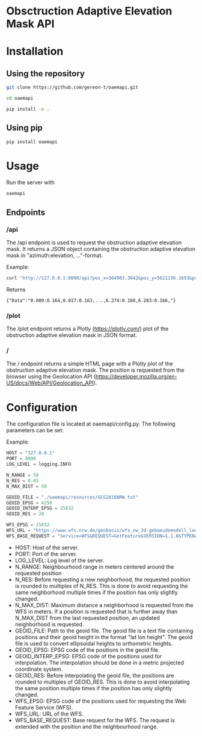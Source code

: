 # Obsctruction Adaptive Elevation Mask API

# Installation

## Using the repository
```bash
git clone https://github.com/gereon-t/oaemapi.git
```

```bash	
cd oaemapi
```

```bash
pip install -e .
```

## Using pip
```bash
pip install oaemapi
```

# Usage
Run the server with
```bash
oaemapi
```

## Endpoints
### /api
The /api endpoint is used to request the obstruction adaptive elevation mask. It returns a JSON object containing the obstruction adaptive elevation mask in "azimuth:elevation, ..."-format.

Example:
```bash
curl "http://127.0.0.1:8000/api?pos_x=364903.3642&pos_y=5621136.1693&pos_z=109.7938&epsg=25832"
```
Returns
```console
{"Data":"0.009:0.164,0.017:0.163,...,6.274:0.168,6.283:0.166,"}
```

### /plot
The /plot endpoint returns a Plotly (https://plotly.com/) plot of the obstruction adaptive elevation mask in JSON format.

### /
The / endpoint returns a simple HTML page with a Plotly plot of the obstruction adaptive elevation mask. The position is requested from the browser using the Geolocation API (https://developer.mozilla.org/en-US/docs/Web/API/Geolocation_API).

# Configuration
The configuration file is located at oaemapi/config.py. The following parameters can be set:

Example:
```python	
HOST = "127.0.0.1"
PORT = 8000
LOG_LEVEL = logging.INFO

N_RANGE = 50
N_RES = 0.05
N_MAX_DIST = 50

GEOID_FILE = "./oaemapi/resources/GCG2016NRW.txt"
GEOID_EPSG = 4258
GEOID_INTERP_EPSG = 25832
GEOID_RES = 20

WFS_EPSG = 25832
WFS_URL = "https://www.wfs.nrw.de/geobasis/wfs_nw_3d-gebaeudemodell_lod1"
WFS_BASE_REQUEST = "Service=WFS&REQUEST=GetFeature&VERSION=1.1.0&TYPENAME=bldg:Building"
```


* HOST: Host of the server.
* PORT: Port of the server.
* LOG_LEVEL: Log level of the server.
* N_RANGE: Neighbourhood range in meters centered around the requested position
* N_RES: Before requesting a new neighborhood, the requested position is rounded to multiples of N_RES. This is done to avoid requesting the same neighborhood multiple times if the position has only slightly changed.
* N_MAX_DIST: Maximum distance a neighborhood is requested from the WFS in meters. If a position is requested that is further away than N_MAX_DIST from the last requested position, an updated neighborhood is requested.
* GEOID_FILE: Path to the geoid file. The geoid file is a text file containing positions and their geoid height in the format "lat lon height". The geoid file is used to convert ellipsoidal heights to orthometric heights.
* GEOID_EPSG: EPSG code of the positions in the geoid file.
* GEOID_INTERP_EPSG: EPSG code of the positions used for interpolation. The interpolation should be done in a metric projected coordinate system.
* GEOID_RES: Before interpolating the geoid file, the positions are rounded to multiples of GEOID_RES. This is done to avoid interpolating the same position multiple times if the position has only slightly changed.
* WFS_EPSG: EPSG code of the positions used for requesting the Web Feature Service (WFS).
* WFS_URL: URL of the WFS.
* WFS_BASE_REQUEST: Base request for the WFS. The request is extended with the position and the neighbourhood range.
 
